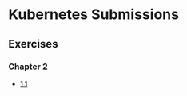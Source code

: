# Kubernetes Submissions

## Exercises

### Chapter 2

- [1.1](https://github.com/SakuJuuH/kubernetesSubmissions/tree/1.1)


